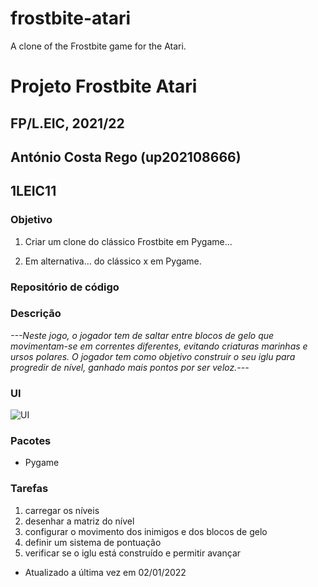 # frostbite-atari
A clone of the Frostbite game for the Atari.
# Projeto Frostbite Atari
## FP/L.EIC, 2021/22
## António Costa Rego (up202108666)
## 1LEIC11

### Objetivo

1. Criar um clone do clássico Frostbite em Pygame...

2. Em alternativa... do clássico x em Pygame.

### Repositório de código

### Descrição

*---Neste jogo, o jogador tem de saltar entre blocos de gelo que movimentam-se em correntes diferentes, evitando criaturas marinhas e ursos polares.
O jogador tem como objetivo construir o seu iglu para progredir de nível, ganhado mais pontos por ser veloz.---*

### UI

![UI](ui.png)

### Pacotes

- Pygame

### Tarefas

1. carregar os níveis
1. desenhar a matriz do nível
1. configurar o movimento dos inimigos e dos blocos de gelo
2. definir um sistema de pontuação
3. verificar se o iglu está construído e permitir avançar

- Atualizado a última vez em 02/01/2022
